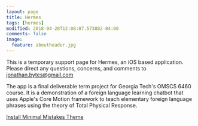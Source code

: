 ```yaml
---
layout: page
title: Hermes
tags: [hermes]
modified: 2018-04-28T12:08:07.573882-04:00
comments: false
image:
  feature: aboutheader.jpg
---
```


This is a temporary support page for Hermes, an iOS based application. Please direct any questions, concerns, and comments to jonathan.bytes@gmail.com

The app is a final deliverable term project for Georgia Tech's OMSCS 6460 course. It is a demonstration of a foreign language learning chatbot that uses Apple's Core Motion framework to teach elementary foreign language phrases using the theory of Total Physical Response. 

<a markdown="0" href="{{ site.url }}/theme-setup" class="btn">Install Minimal Mistakes Theme</a>
